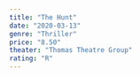 ```yaml
---
title: "The Hunt"
date: "2020-03-13"
genre: "Thriller"
price: "8.50"
theater: "Thomas Theatre Group"
rating: "R"
---
```

